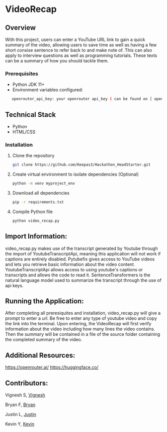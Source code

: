 # VideoRecap



## Overview
With this project, users can enter a YouTube URL link to gain a quick summary of the video, allowing users to save time as well as having a few 
short consise sentence to refer back to and make note of. This can also apply to interview questions as well as programming tutorials. 
These texts can be a summary of how you should tackle them. 


### Prerequisites
* Python JDK 11+
* Environment variables configured:
```bash
   openrouter_api_key: your openrouter api_key ( can be found on [ openrouter website](https://openrouter.ai/))
   ```


## Technical Stack
* Python
* HTML/CSS


### Installation
1. Clone the repository
   ```bash
   git clone https://github.com/Keepas3/Hackathon_HeadStarter.git
   ```
2. Create virtual environment to isolate dependencies (Optional)
   ```bash
   python -m venv myproject_env
   ```
3. Download all dependencies
   ```bash
   pip -r requirements.txt
   ```
4. Compile Python file
   ```bash
   python video_recap.py
   ```


## Import Information:

video_recap.py makes use of the transcript generated by Youtube through the import of YoutubeTranscriptApi, 
meaning this application will not work if captions are entirely disabled.
Pytubefix gives access to YouTube videos and lets you retrieve basic information about the video content.
YoutubeTranscriptApi allows access to using youtube's captions or transcripts and allows the code to read it.
SentenceTransformers is the natural language model used to summarize the transcript through the use of api keys.


## Running the Application:
After completing all preresiquites and installation, video_recap.py will give a prompt to enter a url. 
Be free to enter any type of youtube video and copy the link into the terminal. Upon entering, the
VideoRecap will first verify information about the video including how many lines the video contains.
Then the summary will be contained in a file of the source folder containing the completed summary of the video.


## Additional Resources:
https://openrouter.ai/
https://huggingface.co/


## Contributors:
Vignesh S, [Vignesh](https://github.com/Vig270)

Bryan F, [Bryan](https://github.com/Keepas3)

Justin L, [Justin](https://github.com/Justin781)

Kevin Y, [Kevin](https://github.com/KevinYameogo)

